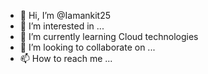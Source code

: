 - 👋 Hi, I’m @Iamankit25
- 👀 I’m interested in ...
- 🌱 I’m currently learning Cloud technologies
- 💞️ I’m looking to collaborate on ...
- 📫 How to reach me ...

<!---
Iamankit25/Iamankit25 is a ✨ special ✨ repository because its `README.md` (this file) appears on your GitHub profile.
You can click the Preview link to take a look at your changes.
--->
